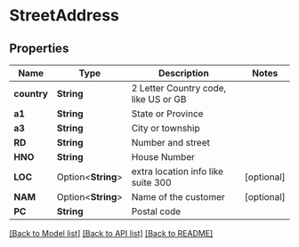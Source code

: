 # StreetAddress

## Properties

Name | Type | Description | Notes
------------ | ------------- | ------------- | -------------
**country** | **String** | 2 Letter Country code, like US or GB | 
**a1** | **String** | State or Province | 
**a3** | **String** | City or township | 
**RD** | **String** | Number and street | 
**HNO** | **String** | House Number | 
**LOC** | Option<**String**> | extra location info like suite 300 | [optional]
**NAM** | Option<**String**> | Name of the customer | [optional]
**PC** | **String** | Postal code | 

[[Back to Model list]](../README.md#documentation-for-models) [[Back to API list]](../README.md#documentation-for-api-endpoints) [[Back to README]](../README.md)


